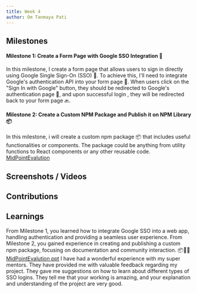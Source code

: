 ```yaml
---
title: Week 4
author: Om Tanmaya Pati
--- 
```

 
## Milestones
#### Milestone 1: Create a Form Page with Google SSO Integration 🚀

In this milestone, I create a form page that allows users to sign in directly using Google Single Sign-On (SSO) 🔑. To achieve this, I'll need to integrate Google's authentication API into your form page 🔗. When users click on the "Sign In with Google" button, they should be redirected to Google's authentication page 🔵, and upon successful login , they will be redirected back to your form page 🔙.
#### Milestone 2: Create a Custom NPM Package and Publish it on NPM Library 📦

In this milestone, i will create a custom npm package 📦 that includes useful functionalities or components. The package could be anything from utility functions to React components or any other reusable code.
[MidPointEvalution](https://docs.google.com/presentation/d/1F-dHR9UZFEoKLXuLHxuS-wAnlp6iwzozsKQ4-jrUfiA/edit?usp=sharing)
 

## Screenshots / Videos 


 
## Contributions


## Learnings
From Milestone 1, you learned how to integrate Google SSO into a web app, handling authentication and providing a seamless user experience.
From Milestone 2, you gained experience in creating and publishing a custom npm package, focusing on documentation and community interaction. 📦🔧🌐
[MidPointEvalution ppt](https://docs.google.com/presentation/d/1F-dHR9UZFEoKLXuLHxuS-wAnlp6iwzozsKQ4-jrUfiA/edit?usp=sharing)
I have had a wonderful experience with my super mentors. They have provided me with valuable feedback regarding my project. They gave me suggestions on how to learn about different types of SSO logins. They tell me that your working is amazing, and your explanation and understanding of the project are very good.

